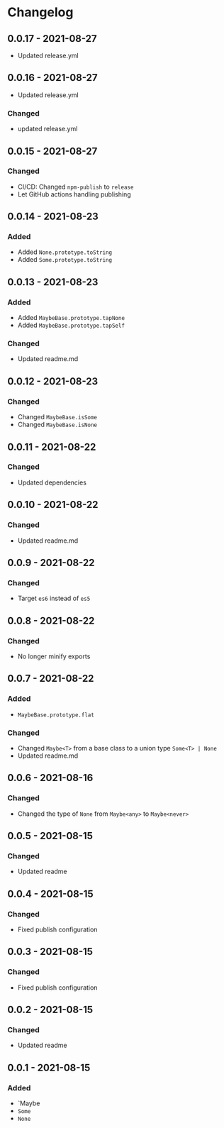 # Changelog

## 0.0.17 - 2021-08-27

- Updated release.yml

## 0.0.16 - 2021-08-27

- Updated release.yml

### Changed

- updated release.yml

## 0.0.15 - 2021-08-27

### Changed

- CI/CD: Changed `npm-publish` to `release`
- Let GitHub actions handling publishing

## 0.0.14 - 2021-08-23

### Added

- Added `None.prototype.toString`
- Added `Some.prototype.toString`

## 0.0.13 - 2021-08-23

### Added

- Added `MaybeBase.prototype.tapNone`
- Added `MaybeBase.prototype.tapSelf`

### Changed

- Updated readme.md

## 0.0.12 - 2021-08-23

### Changed

- Changed `MaybeBase.isSome`
- Changed `MaybeBase.isNone`

## 0.0.11 - 2021-08-22

### Changed

- Updated dependencies

## 0.0.10 - 2021-08-22

### Changed

- Updated readme.md

## 0.0.9 - 2021-08-22

### Changed

- Target `es6` instead of `es5`

## 0.0.8 - 2021-08-22

### Changed

- No longer minify exports

## 0.0.7 - 2021-08-22

### Added

- `MaybeBase.prototype.flat`

### Changed

- Changed `Maybe<T>` from a base class to a union type `Some<T> | None`
- Updated readme.md

## 0.0.6 - 2021-08-16

### Changed

- Changed the type of `None` from `Maybe<any>` to `Maybe<never>`

## 0.0.5 - 2021-08-15

### Changed

- Updated readme

## 0.0.4 - 2021-08-15

### Changed

- Fixed publish configuration

## 0.0.3 - 2021-08-15

### Changed

- Fixed publish configuration

## 0.0.2 - 2021-08-15

### Changed

- Updated readme

## 0.0.1 - 2021-08-15

### Added

- `Maybe
- `Some`
- `None`
